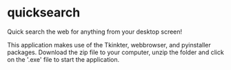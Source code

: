 # quicksearch

Quick search the web for anything from your desktop screen!

This application makes use of the Tkinkter, webbrowser, and pyinstaller packages. 
Download the zip file to your computer, unzip the folder and click on the '.exe' file to start the application.

